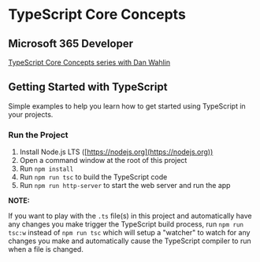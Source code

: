 # TypeScript Core Concepts

## Microsoft 365 Developer

[TypeScript Core Concepts series with Dan Wahlin](https://youtu.be/vtpM7ght-7s)

## Getting Started with TypeScript

Simple examples to help you learn how to get started using TypeScript in your projects.

### Run the Project

1. Install Node.js LTS ([https://nodejs.org](https://nodejs.org))
1. Open a command window at the root of this project
1. Run `npm install`
1. Run `npm run tsc` to build the TypeScript code
1. Run `npm run http-server` to start the web server and run the app

**NOTE:**

If you want to play with the `.ts` file(s) in this project and automatically have any changes you make trigger
the TypeScript build process, run `npm run tsc:w` instead of `npm run tsc` which will setup a "watcher" to watch for any changes you make and automatically cause the TypeScript compiler to run when a file is changed.